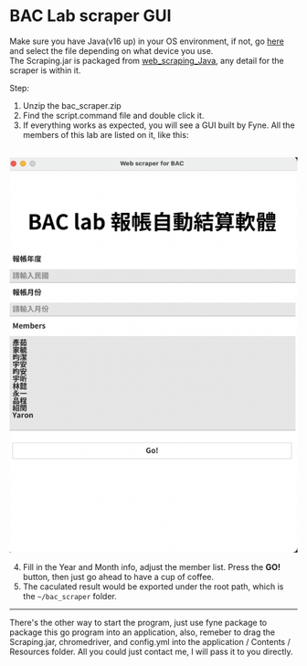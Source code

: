 # BAC Lab scraper GUI

Make sure you have Java(v16 up) in your OS environment, if not, go [here](https://oracle.com/java/technologies/javase/jdk18-archive-downloads.html) and select the file depending on what device you use.  
The Scraping.jar is packaged from [web_scraping_Java](https://github.com/iamsad5566/web_scraping_Java), any detail for the scraper is within it.

Step: 
 1. Unzip the bac_scraper.zip
 2. Find the script.command file and double click it.
 3. If everything works as expected, you will see a GUI built by Fyne. All the members of this lab are listed on it, like this:  
  
&nbsp;&nbsp;&nbsp;&nbsp;&nbsp;&nbsp;&nbsp;&nbsp;&nbsp;&nbsp;&nbsp;&nbsp;&nbsp;&nbsp;&nbsp;&nbsp;&nbsp;&nbsp;![](docImg.png)

 4. Fill in the Year and Month info, adjust the member list. Press the **GO!** button, then just go ahead to have a cup of coffee.
 5. The caculated result would be exported under the root path, which is the `~/bac_scraper` folder.

---

 There's the other way to start the program, just use fyne package to package this go program into an application,
 also, remeber to drag the Scraping.jar, chromedriver, and config.yml into the application / Contents / Resources folder.
 All you could just contact me, I will pass it to you directly.